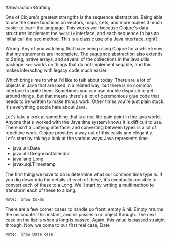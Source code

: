 #Abstraction Grafting

One of Clojure's greatest strengths is the sequence abstraction.  Being able to use the
same functions on vectors, maps, sets, and more makes it much easier to learn the language.
This works well because Clojure's data structures implement the `Seqable` interface, and each
sequence fn has an initial call the seq method.  This is a classic use of a Java interface, right?

Wrong.  Any of you watching that have being using Clojure for a while know that my statements
are incomplete.  The sequence abstraction also extends to String, native arrays, and several of
the collections in the java.utils package.  `seq` works on things that do not implement seqable,
and this makes interacting with legacy code much easier.

Which brings me to what I'd like to talk about today.  There are a lot of objects in Java that are
used in a related way, but there is no common interface to unite them.  Sometimes you can use double
dispatch to get around things, but that means there's a lot of ceremonious glue code that needs to 
be written to make things work. Other times you're just plain stuck. It's everything people hate 
about Java.

Let's take a look at something that is a real life pain point in the java world.  Anyone that's worked
with the Java time system knows it is difficult to use.  There isn't a unifying interface, and converting
between types is a lot of repetitive work.  Clojure provides a way out of this easily and elegantly.  
Let's start by taking a look at the various ways Java represents time.

* java.util.Date
* java.util.GregorianCalendar
* java.lang.Long
* javax.sql.Timestamp

The first thing we have to do is determine what our common time type is.  If you dig down into the
details of each of these, it's eventually possible to convert each of these to a Long.  We'll start by
writing a multimethod to transform each of these to a long.

	Note:  Show to-ms
	
There are a few corner cases to handle up front, empty & nil.  Empty returns the ms counter this instant,
and nil passes a nil object through.  The next case on the list is when a long is passed.  Again, this 
value is passed straight through.  Now we come to our first real case, Date

	Note:  Show Date case